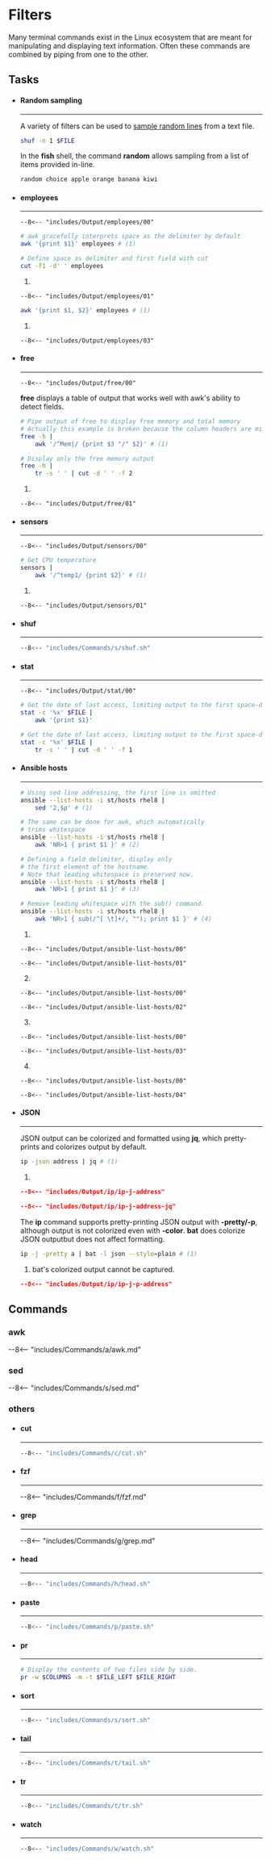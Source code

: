 # Filters

Many terminal commands exist in the Linux ecosystem that are meant for manipulating and displaying text information. 
Often these commands are combined by piping from one to the other.




## Tasks

<div class="grid cards" markdown>

-   #### Random sampling

    ---

    A variety of filters can be used to [sample random lines](https://www.baeldung.com/linux/read-random-line-from-file) from a text file.

    ```sh
    shuf -n 1 $FILE
    ```

    In the **fish** shell, the command **random** allows sampling from a list of items provided in-line.

    ```sh
    random choice apple orange banana kiwi
    ```

-   #### employees

    ---

    ``` title="employees"
    --8<-- "includes/Output/employees/00"
    ```

    ```sh title="Display single column"
    # awk gracefully interprets space as the delimiter by default
    awk '{print $1}' employees # (1)
    
    # Define space as delimiter and first field with cut
    cut -f1 -d' ' employees
    ```

    1. 
    ``` title="Output"
    --8<-- "includes/Output/employees/01"
    ```

    ```sh title="Concatenate multiple columns"
    awk '{print $1, $2}' employees # (1)
    ```

    1. 
    ``` title="Output"
    --8<-- "includes/Output/employees/03"
    ```

-   #### free

    ---

    ``` title="free -h"
    --8<-- "includes/Output/free/00"
    ```

    **free** displays a table of output that works well with awk's ability to detect fields.

    ```sh
    # Pipe output of free to display free memory and total memory
    # Actually this example is broken because the column headers are mixed up...
    free -h | 
        awk '/^Mem|/ {print $3 "/" $2}' # (1)

    # Display only the free memory output
    free -h | 
        tr -s ' ' | cut -d ' ' -f 2
    ```

    1. 
    ```
    --8<-- "includes/Output/free/01"
    ```

-   #### sensors

    ---

    ``` title="sensors"
    --8<-- "includes/Output/sensors/00"
    ```

    ```sh
    # Get CPU temperature
    sensors | 
        awk '/^temp1/ {print $2}' # (1)
    ```

    1. 
    ```
    --8<-- "includes/Output/sensors/01"
    ```

-   #### shuf

    ---

    ```sh
    --8<-- "includes/Commands/s/shuf.sh"
    ```

-   #### stat

    ---

    ``` title="stat"
    --8<-- "includes/Output/stat/00"
    ```

    ```sh hl_lines="3 7"
    # Get the date of last access, limiting output to the first space-delimited field using awk
    stat -c '%x' $FILE | 
        awk '{print $1}'

    # Get the date of last access, limiting output to the first space-delimited field using tr and cut
    stat -c '%x' $FILE | 
        tr -s ' ' | cut -d ' ' -f 1
    ```

-   #### Ansible hosts

    ---

    ```sh
    # Using sed line addressing, the first line is omitted
    ansible --list-hosts -i st/hosts rhel8 | 
        sed '2,$p' # (1)

    # The same can be done for awk, which automatically
    # trims whitespace
    ansible --list-hosts -i st/hosts rhel8 | 
        awk 'NR>1 { print $1 }' # (2)

    # Defining a field delimiter, display only 
    # the first element of the hostname. 
    # Note that leading whitespace is preserved now.
    ansible --list-hosts -i st/hosts rhel8 | 
        awk 'NR>1 { print $1 }' # (3)

    # Remove leading whitespace with the sub() command.
    ansible --list-hosts -i st/hosts rhel8 | 
        awk 'NR>1 { sub(/^[ \t]+/, ""); print $1 }' # (4)
    ```

    1. 
    ``` title="ansible --list-hosts"
    --8<-- "includes/Output/ansible-list-hosts/00"
    ```
    ``` title="Output"
    --8<-- "includes/Output/ansible-list-hosts/01"
    ```
    2. 
    ``` title="ansible --list-hosts"
    --8<-- "includes/Output/ansible-list-hosts/00"
    ```
    ``` title="Output"
    --8<-- "includes/Output/ansible-list-hosts/02"
    ```
    3. 
    ``` title="ansible --list-hosts"
    --8<-- "includes/Output/ansible-list-hosts/00"
    ```
    ``` title="Output"
    --8<-- "includes/Output/ansible-list-hosts/03"
    ```
    4. 
    ``` title="ansible --list-hosts"
    --8<-- "includes/Output/ansible-list-hosts/00"
    ```
    ``` title="Output"
    --8<-- "includes/Output/ansible-list-hosts/04"
    ```

-   #### JSON

    ---

    JSON output can be colorized and formatted using **jq**, which pretty-prints and colorizes output by default.

    ```sh
    ip -json address | jq # (1)
    ```

    1. 
    ```json title="ip -json address"
    --8<-- "includes/Output/ip/ip-j-address"
    ```
    ```json
    --8<-- "includes/Output/ip/ip-j-address-jq"
    ```

    The **ip** command supports pretty-printing JSON output with **-pretty/-p**, although output is not colorized even with **-color**.
    **bat** does colorize JSON outputbut does not affect formatting.

    ```sh
    ip -j -pretty a | bat -l json --style=plain # (1)
    ```

    1. bat's colorized output cannot be captured.
    ```json title="ip -j -pretty address"
    --8<-- "includes/Output/ip/ip-j-p-address"
    ```

</div>

## Commands


### awk

--8<-- "includes/Commands/a/awk.md"

### sed

--8<-- "includes/Commands/s/sed.md"

### others

<div class="grid cards" markdown>

-   #### cut

    ---

    ```sh
    --8<-- "includes/Commands/c/cut.sh"
    ```

-   #### fzf

    ---

    --8<-- "includes/Commands/f/fzf.md"

-   #### grep

    ---

    --8<-- "includes/Commands/g/grep.md"

-   #### head

    ---

    ```sh
    --8<-- "includes/Commands/h/head.sh"
    ```

-   #### paste

    ---

    ```sh
    --8<-- "includes/Commands/p/paste.sh"
    ```

-   #### pr

    ---

    ```sh
    # Display the contents of two files side by side.
    pr -w $COLUMNS -m -t $FILE_LEFT $FILE_RIGHT
    ```

-   #### sort

    ---

    ```sh
    --8<-- "includes/Commands/s/sort.sh"
    ```

-   #### tail

    ---

    ```sh
    --8<-- "includes/Commands/t/tail.sh"
    ```

-   #### tr

    ---

    ```sh
    --8<-- "includes/Commands/t/tr.sh"
    ```

-   #### watch

    ---

    ```sh
    --8<-- "includes/Commands/w/watch.sh"
    ```

</div>